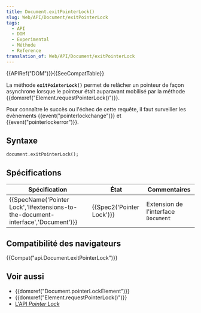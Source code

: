 ```yaml
---
title: Document.exitPointerLock()
slug: Web/API/Document/exitPointerLock
tags:
  - API
  - DOM
  - Experimental
  - Méthode
  - Reference
translation_of: Web/API/Document/exitPointerLock
---
```

{{APIRef("DOM")}}{{SeeCompatTable}}

La méthode **`exitPointerLock()`** permet de relâcher un pointeur de façon asynchrone lorsque le pointeur était auparavant mobilisé par la méthode {{domxref("Element.requestPointerLock()")}}.

Pour connaître le succès ou l'échec de cette requête, il faut surveiller les évènements {{event("pointerlockchange")}} et {{event("pointerlockerror")}}.

## Syntaxe

    document.exitPointerLock();

## Spécifications

| Spécification                                                                                                | État                             | Commentaires                        |
| ------------------------------------------------------------------------------------------------------------ | -------------------------------- | ----------------------------------- |
| {{SpecName('Pointer Lock','l#extensions-to-the-document-interface','Document')}} | {{Spec2('Pointer Lock')}} | Extension de l'interface `Document` |

## Compatibilité des navigateurs

{{Compat("api.Document.exitPointerLock")}}

## Voir aussi

- {{domxref("Document.pointerLockElement")}}
- {{domxref("Element.requestPointerLock()")}}
- [L'API _Pointer Lock_](/fr/docs/WebAPI/Pointer_Lock)
